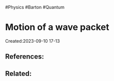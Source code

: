 
#Physics #Barton #Quantum 
# Motion of a wave packet
Created:2023-09-10 17-13


## References:

## Related: